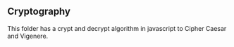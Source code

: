 ## Cryptography
This folder has a crypt and decrypt algorithm in javascript to Cipher Caesar and Vigenere.
